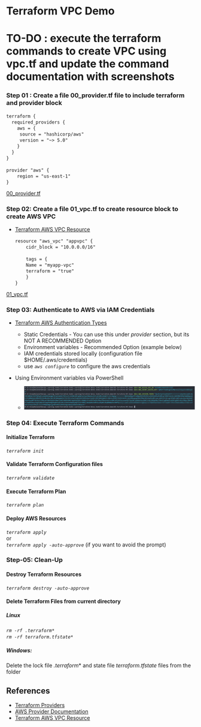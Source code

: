 # Terraform VPC Demo
# TO-DO : execute the terraform commands to create VPC using vpc.tf and update the command documentation with screenshots

### Step 01 : Create a file 00_provider.tf file to include terraform and provider block

```hcl
terraform {
  required_providers {
    aws = {
     source = "hashicorp/aws"
     version = "~> 5.0"
    }
  }
}

provider "aws" {
    region = "us-east-1"  
}
```
[00_provider.tf](00_provider.tf)

### Step 02: Create a file 01_vpc.tf to create resource block to create AWS VPC

- [Terraform AWS VPC Resource](https://registry.terraform.io/providers/hashicorp/aws/latest/docs/resources/vpc)

    ```hcl
    resource "aws_vpc" "appvpc" {
        cidr_block = "10.0.0.0/16"

        tags = {
        Name = "myapp-vpc"
        terraform = "true"
        }
    }
    ```

[01_vpc.tf](01_vpc.tf)

### Step 03: Authenticate to AWS via IAM Credentials

- [Terraform AWS Authentication Types](https://registry.terraform.io/providers/hashicorp/aws/latest/docs#authentication) 
    - Static Credentials - You can use this under *provider* section, but its NOT A RECOMMENDED Option
    - Environment variables - Recommended Option (example below)
    - IAM credentials stored locally (configuration file $HOME/.aws/credentials)
    - use *`aws configure`* to configure the aws credentials

- Using Environment variables via PowerShell
    - ![AWS Authentication via Environment variables](imgs/TFAwsAuth.png)

### Step 04: Execute Terraform Commands
  
  #### Initialize Terraform
  *`terraform init`*

  #### Validate Terraform Configuration files
  *`terraform validate`*

  #### Execute Terraform Plan
  *`terraform plan`*

  #### Deploy AWS Resources 
  *`terraform apply`*  
  or  
  *`terraform apply -auto-approve`* (if you want to avoid the prompt)

### Step-05: Clean-Up
  #### Destroy Terraform Resources
  *`terraform destroy -auto-approve`*

  #### Delete Terraform Files from current directory
  ##### Linux
  *`rm -rf .terraform*`*  
  *`rm -rf terraform.tfstate*`*
  ##### Windows:
  Delete the lock file *.terraform** and state file *terraform.tfstate* files from the folder


## References
- [Terraform Providers](https://www.terraform.io/docs/configuration/providers.html)
- [AWS Provider Documentation](https://registry.terraform.io/providers/hashicorp/aws/latest/docs)
- [Terraform AWS VPC Resource](https://registry.terraform.io/providers/hashicorp/aws/latest/docs/resources/vpc)